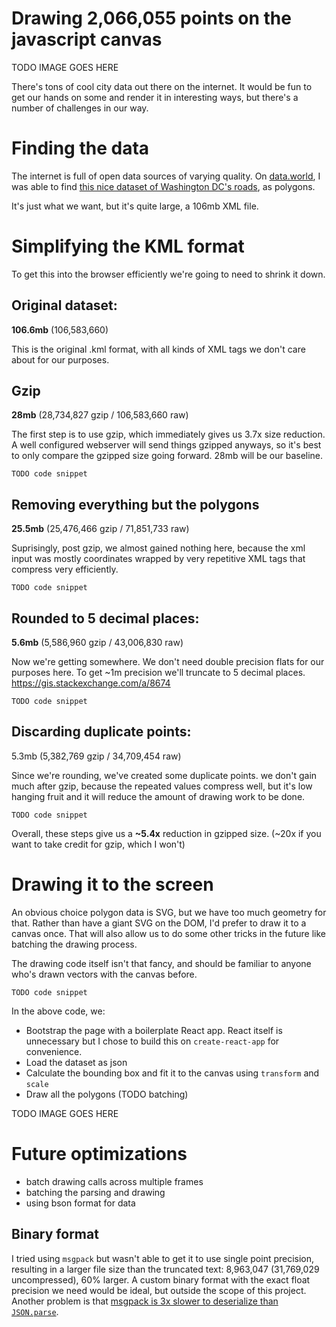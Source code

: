 # Drawing 2,066,055 points on the javascript canvas

TODO IMAGE GOES HERE

There's tons of cool city data out there on the internet. It would be fun to get our hands on some and render it in interesting ways, but there's a number of challenges in our way.

# Finding the data

The internet is full of open data sources of varying quality. On [data.world](https://data.world/datasets/road), I was able to find [this nice dataset of Washington DC's roads](https://opendata.dc.gov/datasets/56907f9cbad545a8bf2cdcd96365f7a2_9), as polygons.

It's just what we want, but it's quite large, a 106mb XML file.

# Simplifying the KML format

To get this into the browser efficiently we're going to need to shrink it down.

## Original dataset:

**106.6mb** (106,583,660)

This is the original .kml format, with all kinds of XML tags we don't care about for our purposes.

## Gzip

**28mb** (28,734,827 gzip / 106,583,660 raw)

The first step is to use gzip, which immediately gives us 3.7x size reduction. A well configured webserver will send things gzipped anyways, so it's best to only compare the gzipped size going forward. 28mb will be our baseline.

```
TODO code snippet
```

## Removing everything but the polygons

**25.5mb** (25,476,466 gzip / 71,851,733 raw)

Suprisingly, post gzip, we almost gained nothing here, because the xml input was mostly coordinates wrapped by very repetitive XML tags that compress very efficiently.

```
TODO code snippet
```

## Rounded to 5 decimal places:

**5.6mb** (5,586,960 gzip / 43,006,830 raw)

Now we're getting somewhere. We don't need double precision flats for our purposes here. To get ~1m precision we'll truncate to 5 decimal places. https://gis.stackexchange.com/a/8674

```
TODO code snippet
```

## Discarding duplicate points:

5.3mb (5,382,769 gzip / 34,709,454 raw)

Since we're rounding, we've created some duplicate points. we don't gain much after gzip, because the repeated values compress well, but it's low hanging fruit and it will reduce the amount of drawing work to be done.

```
TODO code snippet
```

Overall, these steps give us a **~5.4x** reduction in gzipped size. (~20x if you want to take credit for gzip, which I won't)

# Drawing it to the screen

An obvious choice polygon data is SVG, but we have too much geometry for that. Rather than have a giant SVG on the DOM, I'd prefer to draw it to a canvas once. That will also allow us to do some other tricks in the future like batching the drawing process.

The drawing code itself isn't that fancy, and should be familiar to anyone who's drawn vectors with the canvas before.

```
TODO code snippet
```

In the above code, we:
- Bootstrap the page with a boilerplate React app. React itself is unnecessary but I chose to build this on `create-react-app` for convenience.
- Load the dataset as json
- Calculate the bounding box and fit it to the canvas using `transform` and `scale`
- Draw all the polygons (TODO batching)

TODO IMAGE GOES HERE

# Future optimizations

- batch drawing calls across multiple frames
- batching the parsing and drawing
- using bson format for data

## Binary format

I tried using `msgpack` but wasn't able to get it to use single point precision, resulting in a larger file size than the truncated text: 8,963,047 (31,769,029 uncompressed), 60% larger. A custom binary format with the exact float precision we need would be ideal, but outside the scope of this project. Another problem is that [msgpack is 3x slower to deserialize than `JSON.parse`](https://github.com/msgpack/msgpack-node#performance).
